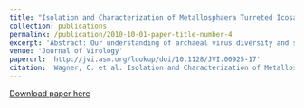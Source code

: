 ```yaml
---
title: "Isolation and Characterization of Metallosphaera Turreted Icosahedral Virus, a Founding Member of a New Family of Archaeal Viruses"
collection: publications
permalink: /publication/2010-10-01-paper-title-number-4
excerpt: 'Abstract: Our understanding of archaeal virus diversity and structure is just beginning to emerge. Here we describe a new archaeal virus, tentatively named Metallosphaera turreted icosahedral virus (MTIV), that was isolated from an acidic hot spring in Yellowstone National Park, USA. Two strains of the virus were identified and were found to replicate in an archaeal host species closely related to Metallosphaera yellowstonensis . Each strain encodes a 9.8- to 9.9-kb linear double-stranded DNA (dsDNA) genome with large inverted terminal repeats. Each genome encodes 21 open reading frames (ORFs). The ORFs display high homology between the strains, but they are quite distinct from other known viral genes. The 70-nm-diameter virion is built on a T=28 icosahedral lattice. Both single particle cryo-electron microscopy and cryotomography reconstructions reveal an unusual structure that has 42 turret-like projections: 12 pentameric turrets positioned on the icosahedral 5-fold axes and 30 turrets with apparent hexameric symmetry positioned on the icosahedral 2-fold axes. Both the virion structural properties and the genome content support MTIV as the founding member of a new family of archaeal viruses.'
venue: 'Journal of Virology'
paperurl: 'http://jvi.asm.org/lookup/doi/10.1128/JVI.00925-17'
citation: 'Wagner, C. et al. Isolation and Characterization of Metallosphaera Turreted Icosahedral Virus, a Founding Member of a New Family of Archaeal Viruses. J. Virol. 91, e00925-17 (2017) doi:10.1128/JVI.00925-17.'
---
```


[Download paper here](https://github.com/jmunsonm/jmunsonm.github.io/blob/ac754b00c98220ffb567d6c09b29801fe5190a8c/files/Wagner%20et%20al.%20-%202017%20-%20Isolation%20and%20Characterization%20of%20Metallosphaera%20Turreted%20Icosahedral%20Virus,%20a%20Founding%20Member%20of%20a%20New%20Family%20of.pdf)

